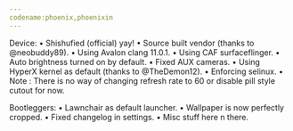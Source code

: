 ```yaml
---
codename:phoenix,phoenixin
---
```


Device:
• Shishufied (official) yay!
• Source built vendor (thanks to @neobuddy89).
• Using Avalon clang 11.0.1.
• Using CAF surfaceflinger.
• Auto brightness turned on by default.
• Fixed AUX cameras.
• Using HyperX kernel as default (thanks to @TheDemon12).
• Enforcing selinux.
• Note : There is no way of changing refresh rate to 60 or disable pill style cutout for now.

Bootleggers:
• Lawnchair as default launcher.
• Wallpaper is now perfectly cropped.
• Fixed changelog in settings.
• Misc stuff here n there.
